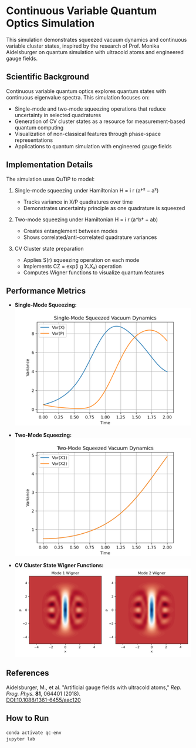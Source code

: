 # Continuous Variable Quantum Optics Simulation

This simulation demonstrates squeezed vacuum dynamics and continuous variable cluster states, inspired by the research of Prof. Monika Aidelsburger on quantum simulation with ultracold atoms and engineered gauge fields.

## Scientific Background

Continuous variable quantum optics explores quantum states with continuous eigenvalue spectra. This simulation focuses on:

- Single-mode and two-mode squeezing operations that reduce uncertainty in selected quadratures
- Generation of CV cluster states as a resource for measurement-based quantum computing
- Visualization of non-classical features through phase-space representations
- Applications to quantum simulation with engineered gauge fields

## Implementation Details

The simulation uses QuTiP to model:

1. Single-mode squeezing under Hamiltonian H = i r (a†² − a²)
   - Tracks variance in X/P quadratures over time
   - Demonstrates uncertainty principle as one quadrature is squeezed

2. Two-mode squeezing under Hamiltonian H = i r (a†b† − ab)
   - Creates entanglement between modes
   - Shows correlated/anti-correlated quadrature variances

3. CV Cluster state preparation
   - Applies S(r) squeezing operation on each mode
   - Implements CZ = exp(i g X₁X₂) operation
   - Computes Wigner functions to visualize quantum features

## Performance Metrics

- **Single-Mode Squeezing:**
  ![single_mode_squeezing](single_mode_squeezing.png)

- **Two-Mode Squeezing:**
  ![two_mode_squeezing](two_mode_squeezing.png)

- **CV Cluster State Wigner Functions:**
  ![wigner_cluster_modes](wigner_cluster_modes.png)

## References

Aidelsburger, M., et al. "Artificial gauge fields with ultracold atoms," *Rep. Prog. Phys.* **81**, 064401 (2018).  
[DOI:10.1088/1361-6455/aac120](https://doi.org/10.1088/1361-6455/aac120)

## How to Run

```bash
conda activate qc-env
jupyter lab
```